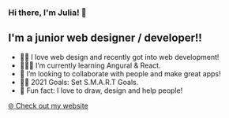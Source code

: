 ### Hi there, I'm Julia! 👋
## I'm a junior web designer / developer!!

- 🙆🏽  I love web design and recently got into web development!
- 👩🏻‍💻 I’m currently learning Angural & React. 
- 👯 I’m looking to collaborate with people and make great apps! 
- ✌🏼 2021 Goals: Set S.M.A.R.T Goals.
- 🌠 Fun fact: I love to draw, design and help people!

<a href="https://jul.fyi" target="_blank">:globe_with_meridians: Check out my website</a>
